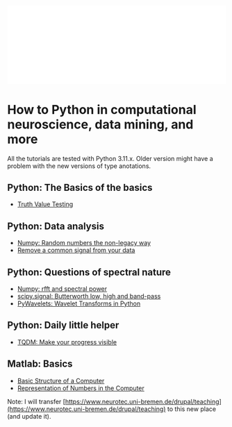![UB Logo](UHB_Logo_Web_negativ_de.png)

# How to Python in computational neuroscience, data mining, and more 

All the tutorials are tested with Python 3.11.x. Older version might have a problem with the new versions of type anotations. 

## Python: The Basics of the basics
* [Truth Value Testing](Truth_Value_Testing/README.md)

## Python: Data analysis

* [Numpy: Random numbers the non-legacy way](numpy_random/README.md)
* [Remove a common signal from your data](SVD_data_cleaning/README.md)

## Python: Questions of spectral nature

* [Numpy: rfft and spectral power](numpy_fft_1/README.md)
* [scipy.signal: Butterworth low, high and band-pass](scipy.signal_butterworth/README.md)
* [PyWavelets: Wavelet Transforms in Python](pywavelet/README.md)


## Python: Daily little helper
* [TQDM: Make your progress visible](TQDM/README.md)


## Matlab: Basics
* [Basic Structure of a Computer](matlab/1/README.md)
* [Representation of Numbers in the Computer](matlab/2/README.md)

Note: I will transfer [https://www.neurotec.uni-bremen.de/drupal/teaching](https://www.neurotec.uni-bremen.de/drupal/teaching) to this new place (and update it). 
